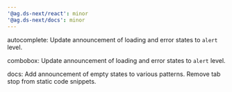 ```yaml
---
'@ag.ds-next/react': minor
'@ag.ds-next/docs': minor
---
```


autocomplete: Update announcement of loading and error states to `alert` level.

combobox: Update announcement of loading and error states to `alert` level.

docs: Add announcement of empty states to various patterns. Remove tab stop from static code snippets.
